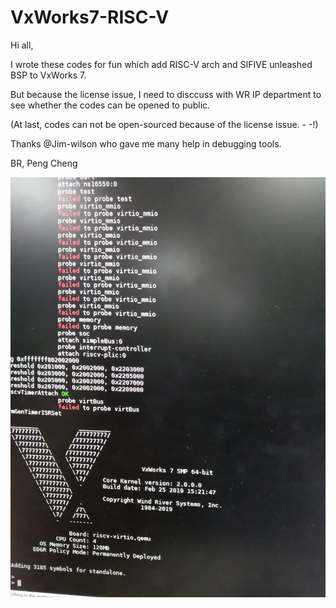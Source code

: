 # VxWorks7-RISC-V

Hi all,

I wrote these codes for fun which add RISC-V arch and SIFIVE unleashed BSP to VxWorks 7.

But because the license issue, I need to disccuss with WR IP department to see whether the codes can be opened to public.

(At last, codes can not be open-sourced because of the license issue. - -!)

Thanks @Jim-wilson who gave me many help in debugging tools.

BR,
Peng Cheng

![start up log](https://github.com/thomascp/VxWorks7-RISC-V/blob/master/IMG_20190226_135003R.jpg)

